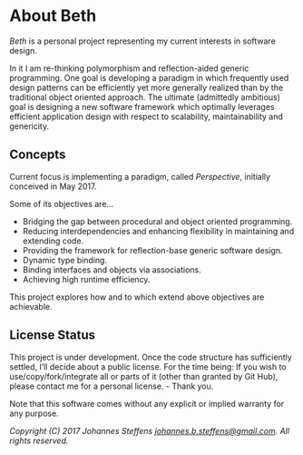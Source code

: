 # About Beth

*Beth* is a personal project representing my current interests in software design. 

In it I am re-thinking polymorphism and reflection-aided generic programming. One goal is developing a paradigm in which frequently used design patterns can be
efficiently yet more generally realized than by the traditional object oriented approach. The ultimate (admittedly ambitious) goal is designing a new software 
framework which optimally leverages efficient application design with respect to scalability, maintainability and genericity.

## Concepts

Current focus is implementing a paradigm, called *Perspective*, initially conceived in May 2017.

Some of its objectives are...
   * Bridging the gap between procedural and object oriented programming.
   * Reducing interdependencies and enhancing flexibility in maintaining and extending code.
   * Providing the framework for reflection-base generic software design.
   * Dynamic type binding.
   * Binding interfaces and objects via associations.
   * Achieving high runtime efficiency.

This project explores how and to which extend above objectives are achievable.

## License Status

This project is under development. Once the code structure has sufficiently settled, I’ll decide about a public license. 
For the time being: If you wish to use/copy/fork/integrate all or parts of it (other than granted by Git Hub), please contact me for a personal license. - Thank you.

Note that this software comes without any explicit or implied warranty for any purpose.

*Copyright (C) 2017 Johannes Steffens johannes.b.steffens@gmail.com. All rights reserved.*

